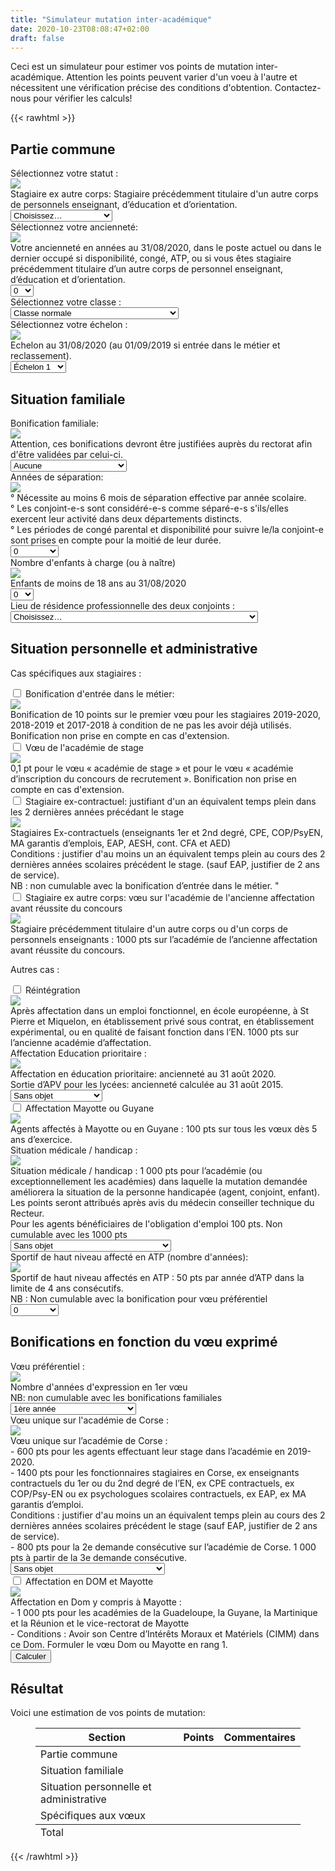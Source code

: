 ```yaml
---
title: "Simulateur mutation inter-académique"
date: 2020-10-23T08:08:47+02:00
draft: false
---
```


Ceci est un simulateur pour estimer vos points de mutation inter-académique. Attention les points peuvent varier d'un voeu à l'autre et nécessitent une vérification précise des conditions d'obtention. Contactez-nous pour vérifier les calculs!

{{< rawhtml >}}


<script type="text/javascript" src="js/mutationinter.js"></script>
<link rel="stylesheet" type="text/css" href="css/simulateur.css">

<h2>Partie commune</h2>
<div class="blocSelection">
   <label for="statut">Sélectionnez votre statut&nbsp;: 
       <div class="tooltip"><img src="infobulle.png" class="tooltipicon"><div class="tooltiptext">
       Stagiaire ex autre corps: Stagiaire précédemment titulaire d'un autre corps de personnels enseignant, d’éducation et d’orientation. 
       </div></div>
   </label>
   <div class="menuSelection">
      <select id="statut" onchange="showFormItemWhen('menu_anciennete_poste','statut',['titulaire','stagiaire_ex_autre_corps']);
                                    showFormItemWhen('menus_stagiaires','statut',['stagiaire','stagiaire_ex_contractuel','stagiaire_ex_autre_corps']);
                                    showFormItemWhen('menu_contractuel_actif_avant_stage','statut',['stagiaire_ex_contractuel']);
                                    showFormItemWhen('menu_academie_ex_corps','statut',['stagiaire_ex_autre_corps']);">
         <option value="rien" selected>Choisissez…</option>
         <option value="titulaire">Titulaire</option>
         <option value="stagiaire">Stagiaire</option>
         <option value="stagiaire_ex_contractuel">Stagiaire ex-contractuel</option>
         <option value="stagiaire_ex_autre_corps">Stagiaire ex autre corps</option>
      </select>
   </div>
</div>

<div class="blocSelection" id="menu_anciennete_poste">
   <label for="menu_anciennete_poste">
   Sélectionnez votre ancienneté:
   <div class="tooltip"><img src="infobulle.png" class="tooltipicon"><div class="tooltiptext">
        Votre ancienneté en années au 31/08/2020, dans le poste actuel ou dans le dernier occupé si disponibilité, congé, ATP, ou si vous êtes stagiaire précédemment titulaire d’un autre corps de personnel enseignant, d’éducation et d’orientation. 
   </div></div>
   </label> 
   <div class="menuSelection">
      <select id="anciennete_poste">
         <option value="0" selected>0</option>
         <option value="1">1</option>
         <option value="2">2</option>
         <option value="3">3</option>
         <option value="4">4</option>
         <option value="5">5</option>
         <option value="6">6</option>
         <option value="7">7</option>
         <option value="8">8</option>
         <option value="9">9</option>
         <option value="10">10</option>
         <option value="11">11</option>
         <option value="12">12</option>
         <option value="13">13</option>
         <option value="14">14</option>
         <option value="15">15</option>
         <option value="16">16</option>
         <option value="17">17</option>
         <option value="18">18</option>
         <option value="19">19</option>
         <option value="20">20</option>
         <option value="21">21</option>
         <option value="22">22</option>
         <option value="23">23</option>
         <option value="24">24</option>
         <option value="25">25</option>
         <option value="26">26</option>
         <option value="27">27</option>
         <option value="28">28</option>
         <option value="29">29</option>
         <option value="30">30</option>
         <option value="31">31</option>
         <option value="32">32</option>
         <option value="33">33</option>
         <option value="34">34</option>
         <option value="35">35</option>
         <option value="36">36</option>
         <option value="37">37</option>
         <option value="38">38</option>
         <option value="39">39</option>
         <option value="40">40</option>
      </select>
   </div>
</div>

<div class="blocSelection" id="menu_classe">
   <label for="menu_classe">Sélectionnez votre classe&nbsp;:
   </label>
   <div class="menuSelection">
      <select id="classe">
         <option value="normale" selected>Classe normale</option>
         <option value="hc_certifies">Hors cl. certifié⋅e-PLP-PEPS-CPE-PsyÉN</option>
         <option value="hc_agreges">Hors cl. agrégés</option>
         <option value="exceptionnel">Classe exceptionnelle</option>
      </select>
   </div>
</div>

<div class="blocSelection" id="menu_echelon">
   <label for="menu_echelon">Sélectionnez votre échelon :
   <div class="tooltip"><img src="infobulle.png" class="tooltipicon"><div class="tooltiptext">
        Echelon au 31/08/2020 (au 01/09/2019 si entrée dans le métier et reclassement).
   </div></div>
   </label>
   <div class="menuSelection">
      <select id="echelon">
         <option value="1" selected>Échelon 1</option>
         <option value="2">Échelon 2</option>
         <option value="3">Échelon 3</option>
         <option value="4">Échelon 4</option>
         <option value="5">Échelon 5</option>
         <option value="6">Échelon 6</option>
         <option value="7">Échelon 7</option>
         <option value="8">Échelon 8</option>
         <option value="9">Échelon 9</option>
         <option value="10">Échelon 10</option>
         <option value="11">Échelon 11</option>
      </select>
   </div>
</div>


<h2>Situation familiale</h2>

<div class="blocSelection" id="menu_bonification_familiale">
   <label for="menu_bonification_familiale">Bonification familiale:
   <div class="tooltip"><img src="infobulle.png" class="tooltipicon"><div class="tooltiptext">
        Attention, ces bonifications devront être justifiées auprès du rectorat afin d'être validées par celui-ci.
   </div></div>
   </label>
   <div class="menuSelection">
      <select id="bonification_familiale" 
            onchange="showFormItemWhen('menu_enfants_a_charge','bonification_familiale',['rapprochement_conjoint','autorite_parentale_conjointe']);
                      showFormItemWhen('menu_annees_separation','bonification_familiale',['rapprochement_conjoint']);
                      showFormItemWhen('menu_residences_professionnelles','bonification_familiale',['rapprochement_conjoint']);">
         <option value="none" selected>Aucune</option>
         <option value="rapprochement_conjoint">Rapprochement de conjoint</option>
         <option value="autorite_parentale_conjointe">Autorité parentale conjointe</option>
         <option value="parent_isole">Parent isolé</option>
         <option value="mutation_simultanee">Mutation simultanée</option>
      </select>
   </div>
</div>  

<div class="blocSelection" id="menu_annees_separation">
   <label for="menu_annees_separation">Années de séparation:
   <div class="tooltip"><img src="infobulle.png" class="tooltipicon"><div class="tooltiptext">
        ° Nécessite au moins 6 mois de séparation effective par année scolaire.</br>
        ° Les conjoint-e-s sont considéré-e-s comme séparé-e-s s'ils/elles exercent leur activité dans deux départements distincts.</br>
        ° Les périodes de congé parental et disponibilité pour suivre le/la conjoint-e sont prises en compte pour la moitié de leur durée.
   </div></div>
   </label>
   <div class="menuSelection">
      <select id="annees_separation">
         <option value=0 selected>0</option>
         <option value=0.5>0.5</option>
         <option value=1>1</option>
         <option value=1.5>1.5</option>
         <option value=2>2</option>
         <option value=2.5>2.5</option>
         <option value=3>3</option>
         <option value=3.5>3.5</option>
         <option value=4>4 ou plus</option>
      </select>
   </div>
</div>

<div class="blocSelection" id="menu_enfants_a_charge">
   <label for="menu_enfants_a_charge">Nombre d'enfants à charge (ou à naître)
   <div class="tooltip"><img src="infobulle.png" class="tooltipicon"><div class="tooltiptext">
        Enfants de moins de 18 ans au 31/08/2020
   </div></div>
   </label>
   <div class="menuSelection">
      <select id="enfants_a_charge">
         <option value=0 selected>0</option>
         <option value=1>1</option>
         <option value=2>2</option>
         <option value=3>3</option>
         <option value=4>4</option>
         <option value=5>5</option>
         <option value=6>6</option>
         <option value=7>7</option>
         <option value=8>8</option>
         <option value=9>9</option>
         <option value=10>10</option>
      </select>
   </div>
</div>

<div class="blocSelection" id="menu_residences_professionnelles">
   <label for="menu_residences_professionnelles">Lieu de résidence professionnelle des deux conjoints :</label>
   <div class="menuSelection">
      <select id="residences_professionnelles">
         <option value="none" selected>Choisissez…</option>
         <option value="departements_limitrophes">académies et départements limitrophes</option>
         <option value="departements_non_limitrophes">départements non limitrophes relevant d’académies limitrophes</option>
         <option value="academies_non_limitrophes">académies non limitrophes</option>
      </select>
   </div>
</div>

<h2>Situation personnelle et administrative</h2>
<div id="menus_stagiaires">
    <p class="boldp">Cas spécifiques aux stagiaires :</p>
    <div class="blocSelection" id="menu_entree_metier">
          <input type="checkbox" id="entree_metier">
          <label for="entree_metier">Bonification d'entrée dans le métier:
          </label>
          <div class="tooltip"><img src="infobulle.png" class="tooltipicon"><div class="tooltiptext">
                Bonification de 10 points sur le premier vœu pour les stagiaires 2019-2020, 2018-2019 et 2017-2018 à condition de ne pas les avoir déjà utilisés. Bonification non prise en compte en cas d'extension.
          </div></div>
    </div>
    <div class="blocSelection" id="menu_academie_de_stage">
       <input type="checkbox" id="academie_de_stage">    
       <label for="academie_de_stage">Vœu de l'académie de stage
       </label>     
      <div class="tooltip"><img src="infobulle.png" class="tooltipicon"><div class="tooltiptext">
        0,1 pt pour le vœu « académie de stage » et pour le vœu « académie d’inscription du concours de recrutement ». Bonification non prise en compte en cas d'extension.
     </div></div>
    </div>
    <div class="blocSelection" id="menu_contractuel_actif_avant_stage">
       <input type="checkbox" id="contractuel_actif_avant_stage">
       <label for="contractuel_actif_avant_stage">Stagiaire ex-contractuel: justifiant d'un an équivalent temps plein dans les 2 dernières années précédant le stage
        </label>
        <div class="tooltip"><img src="infobulle.png" class="tooltipicon"><div class="tooltiptext">
            Stagiaires Ex-contractuels (enseignants 1er et 2nd degré, CPE, COP/PsyEN, MA garantis d’emplois, EAP, AESH, cont. CFA et AED)</br>
            Conditions : justifier d'au moins un an équivalent temps plein au cours des 2 dernières années scolaires précédent le stage. (sauf EAP, justifier de 2 ans de service). </br>
            NB : non cumulable avec la bonification d’entrée dans le métier. "
         </div></div>
    </div>
    <div class="blocSelection" id="menu_academie_ex_corps">
       <input type="checkbox" id="academie_ex_corps">    
       <label for="academie_ex_corps">Stagiaire ex autre corps: vœu sur l'académie de l'ancienne affectation avant réussite du concours</label>
       <div class="tooltip"><img src="infobulle.png" class="tooltipicon"><div class="tooltiptext">
          Stagiaire précédemment titulaire d'un autre corps ou d'un corps de personnels enseignants : 1000 pts sur l’académie de l’ancienne affectation avant réussite du concours. 
       </div></div>
    </div>
    <p class="boldp">Autres cas :</p>
</div>

<div class="blocSelection" id="menu_reintegration">
   <input type="checkbox" id="reintegration">    
   <label for="reintegration">Réintégration</label>
     <div class="tooltip"><img src="infobulle.png" class="tooltipicon"><div class="tooltiptext">
        Après affectation dans un emploi fonctionnel, en école européenne, à St Pierre et Miquelon, en établissement privé sous contrat, en établissement expérimental, ou en qualité de faisant fonction dans l’EN. 1000 pts sur l’ancienne académie d’affectation. 
     </div></div>
</div> 

<div class="blocSelection" id="menu_education_prioritaire">
   <label for="menu_education_prioritaire">Affectation Education prioritaire :
     <div class="tooltip"><img src="infobulle.png" class="tooltipicon"><div class="tooltiptext">
        Affectation en éducation prioritaire: ancienneté au 31 août 2020.</br>
        Sortie d’APV pour les lycées: ancienneté calculée au 31 août 2015. 
     </div></div>
   </label>
   <div class="menuSelection">
      <select name="" id="education_prioritaire">
        <option value="none" selected>Sans objet</option>
        <option value="rep+">REP+ 5ans et +</option>
        <option value="rep">REP 5ans et +</option>
        <option value="apvlycee1">APV lycée 1 an</option>
        <option value="apvlycee2">APV lycée 2 ans</option>
        <option value="apvlycee3">APV lycée 3 ans</option>
        <option value="apvlycee4">APV lycée 4 ans</option>
        <option value="apvlycee5ou6">APV lycée 5 ou 6ans</option>
        <option value="apvlycee7">APV lycée 7 ans</option>
        <option value="apvlycee8">APV lycée 8 ans et +</option>
      </select>
   </div>
</div>

<div class="blocSelection" id="menu_affection_mayotte_guyane">
   <input type="checkbox" id="affection_mayotte_guyane">    
   <label for="affection_mayotte_guyane">Affectation Mayotte ou Guyane</label>
     <div class="tooltip"><img src="infobulle.png" class="tooltipicon"><div class="tooltiptext">
        Agents affectés à Mayotte ou en Guyane : 100 pts sur tous les vœux dès 5 ans d’exercice. 
     </div></div>
</div> 

<div class="blocSelection" id="menu_situation_medicale">
   <label for="menu_situation_medicale">Situation médicale / handicap :
     <div class="tooltip"><img src="infobulle.png" class="tooltipicon"><div class="tooltiptext">
        Situation médicale / handicap : 1 000 pts pour l’académie (ou exceptionnellement les académies) dans laquelle la mutation demandée améliorera la situation de la personne handicapée (agent, conjoint, enfant). Les points seront attribués après avis du médecin conseiller technique du Recteur.</br>
        Pour les agents bénéficiaires de l'obligation d'emploi 100 pts. Non cumulable avec les 1000 pts
     </div></div>
   </label>
   <div class="menuSelection">
      <select id="situation_medicale">
         <option value="none" selected>Sans objet</option>
         <option value="amelioration_situation_handicap">Mutation pour améliorat° de situation</option>
         <option value="obligation_emploi">Agents bénéficiaires de l'oblig° d'emploi</option>
      </select>
    </div>
</div>

<div class="blocSelection" id="menu_sportif_affecte_ATP">
   <label for="menu_sportif_affecte_ATP">Sportif de haut niveau affecté en ATP (nombre d'années):
     <div class="tooltip"><img src="infobulle.png" class="tooltipicon"><div class="tooltiptext">
        Sportif de haut niveau affectés en ATP : 50 pts par année d’ATP dans la limite de 4 ans consécutifs.</br>
        NB : Non cumulable avec la bonification pour vœu préférentiel 
     </div></div>
   </label>
   <div class="menuSelection">
      <select id="sportif_affecte_ATP">
         <option value=0 selected>0</option>
         <option value=1>1</option>
         <option value=2>2</option>
         <option value=3>3</option>
         <option value=4>4 ou plus</option>
      </select>
   </div>
</div>

<h2>Bonifications en fonction du vœu exprimé</h2>

<div class="blocSelection" id="menu_voeu_preferentiel">
   <label for="menu_voeu_preferentiel">Vœu préférentiel :
     <div class="tooltip"><img src="infobulle.png" class="tooltipicon"><div class="tooltiptext">
        Nombre d'années d'expression en 1er vœu</br>
        NB: non cumulable avec les bonifications familiales
     </div></div>
   </label>
   <div class="menuSelection">
      <select id="voeu_preferentiel">
         <option value=1 selected>1ère année</option>
         <option value=2>2ème année consécutive</option>
         <option value=3>3ème année consécutive</option>
         <option value=4>4ème année consécutive</option>
         <option value=5>5ème année consécutive</option>
         <option value=6>6ème année consécutive ou +</option>
      </select>
   </div>
</div>

<div class="blocSelection" id="menu_voeu_corse">
   <label for="menu_voeu_corse">Vœu unique sur l'académie de Corse :
     <div class="tooltip"><img src="infobulle.png" class="tooltipicon"><div class="tooltiptext">
        Vœu unique sur l’académie de Corse : </br>
        - 600 pts pour les agents effectuant leur stage dans l’académie en 2019-2020. </br>
        - 1400 pts pour les fonctionnaires stagiaires en Corse, ex enseignants contractuels du 1er ou du 2nd degré de l’EN, ex CPE contractuels, ex COP/Psy-EN ou ex psychologues scolaires contractuels, ex EAP, ex MA garantis d’emploi. </br>
        Conditions : justifier d'au moins un an équivalent temps plein au cours des 2 dernières années scolaires précédent le stage (sauf EAP, justifier de 2 ans de service). </br>
        - 800 pts pour la 2e demande consécutive sur l’académie de Corse. 1 000 pts à partir de la 3e demande consécutive.
     </div></div>
   </label>
   <div class="menuSelection">
      <select id="voeu_corse">
        <option value="none" selected>Sans objet</option>
        <option value="stagiaire">Stagiaire 2019-2020 en Corse</option>
        <option value="fonctionnaire">Fonctionnaire ayant travaillé en Corse</option>
        <option value="2edemande">2e demande consécutive</option>
        <option value="3edemande">3e demande consécutive ou plus</option>
      </select>
   </div>
</div>

<div class="blocSelection" id="menu_voeu_DOM_mayotte">
   <input type="checkbox" id="voeu_DOM_mayotte">    
   <label for="voeu_DOM_mayotte">Affectation en DOM et Mayotte</label>
        <div class="tooltip"><img src="infobulle.png" class="tooltipicon"><div class="tooltiptext">
        Affectation en Dom y compris à Mayotte :</br>
        - 1 000 pts pour les académies de la Guadeloupe, la Guyane, la Martinique et la Réunion et le vice-rectorat de Mayotte </br>
        - Conditions : Avoir son Centre d’Intérêts Moraux et Matériels (CIMM) dans ce Dom. Formuler le vœu Dom ou Mayotte en rang 1.
     </div></div>
</div> 

<div class="boutonCalcul" id="calcul">
   <input type="button" value="Calculer" onclick="calculmutation();" />
</div>

<div id="aAfficher">
   <div id="resultat">
      <h2>Résultat</h2>
      <p>Voici une estimation de vos points de mutation:</p>
      <figure>
         <table>
            <thead>
               <tr>
                  <th class="col1">Section</th>
                  <th class="col2">Points</th>
                  <th class="col3">Commentaires</th>
               </tr>
            </thead>
            <tbody>
               <tr>
                  <td class="col1">Partie commune</td>
                  <td class="col2" id="pt_partie_commune"></td>
                  <td class="col3" id="ct_partie_commune"></td>
               </tr>
               <tr>
                  <td class="col1">Situation familiale</td>
                  <td class="col2" id="pt_situation_familiale"></td>
                  <td class="col3" id="ct_situation_familiale"></td>
               </tr>
               <tr>
                  <td class="col1">Situation personnelle et administrative</td>
                  <td class="col2" id="pt_situation_personnelle"></td>
                  <td class="col3" id="ct_situation_personnelle"></td>
               </tr>
               <tr>
                  <td class="col1">Spécifiques aux vœux</td>
                  <td class="col2" id="pt_voeu"></td>
                  <td class="col3" id="ct_voeu"></td>
               </tr>
               <tfoot>
                  <td class="col1">Total</td>
                  <td class="col2" id="pt_total"></td>
                  <td class="col3"></td>
               </tfoot>
            </tbody>
         </table>
      </figure>
   </div>
</div>

{{< /rawhtml >}}